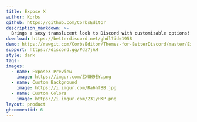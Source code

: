 ```yaml
---
title: Expose X
author: Korbs
github: https://github.com/CorbsEditor
description_markdown: >-
  Brings a sexy translucent look to Discord with customizable options!
download: https://betterdiscord.net/ghdl?id=1958
demo: https://rawgit.com/CorbsEditor/Themes-for-BetterDiscord/master/Expose%20X/ExposeXRaw.theme.css
support: https://discord.gg/Pdz7jAH
style: dark
tags:
images:
  - name: ExposeX Preview
    image: https://imgur.com/ZXUH9EY.png
  - name: Custom Background
    image: https://i.imgur.com/Ra6hfBB.jpg
  - name: Custom Colors
    image: https://i.imgur.com/231yHKP.png
layout: product
ghcommentid: 6
---
```

